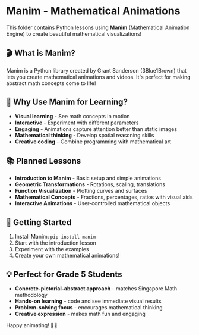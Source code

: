 # Manim - Mathematical Animations

This folder contains Python lessons using **Manim** (Mathematical Animation Engine) to create beautiful mathematical visualizations!

## 🎬 What is Manim?

Manim is a Python library created by Grant Sanderson (3Blue1Brown) that lets you create mathematical animations and videos. It's perfect for making abstract math concepts come to life!

## 🎯 Why Use Manim for Learning?

- **Visual learning** - See math concepts in motion
- **Interactive** - Experiment with different parameters
- **Engaging** - Animations capture attention better than static images
- **Mathematical thinking** - Develop spatial reasoning skills
- **Creative coding** - Combine programming with mathematical art

## 📚 Planned Lessons

- **Introduction to Manim** - Basic setup and simple animations
- **Geometric Transformations** - Rotations, scaling, translations
- **Function Visualization** - Plotting curves and surfaces
- **Mathematical Concepts** - Fractions, percentages, ratios with visual aids
- **Interactive Animations** - User-controlled mathematical objects

## 🚀 Getting Started

1. Install Manim: `pip install manim`
2. Start with the introduction lesson
3. Experiment with the examples
4. Create your own mathematical animations!

## 💡 Perfect for Grade 5 Students

- **Concrete-pictorial-abstract approach** - matches Singapore Math methodology
- **Hands-on learning** - code and see immediate visual results
- **Problem-solving focus** - encourages mathematical thinking
- **Creative expression** - makes math fun and engaging

Happy animating! 🎨✨
